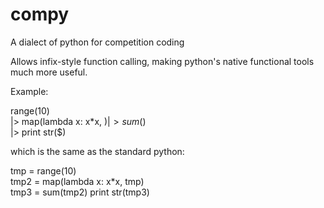 # compy
A dialect of python for competition coding

Allows infix-style function calling, making python's native functional tools much more useful.

Example:

range(10)  
|> map(lambda x: x*x, $)  
|> sum($)  
|> print str($)

which is the same as the standard python:

tmp = range(10)  
tmp2 = map(lambda x: x*x, tmp)  
tmp3 = sum(tmp2)
print str(tmp3)

